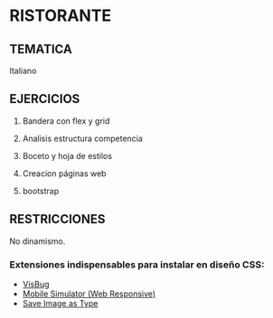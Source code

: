 # RISTORANTE

## TEMATICA

Italiano

## EJERCICIOS

1. Bandera con flex y grid

2. Analisis estructura competencia

3. Boceto y hoja de estilos

4. Creacion páginas web

5. bootstrap

## RESTRICCIONES

No dinamismo.

### Extensiones indispensables para instalar en diseño CSS:

-   [VisBug](https://chromewebstore.google.com/detail/visbug/cdockenadnadldjbbgcallicgledbeoc?hl=es)
-   [Mobile Simulator (Web Responsive)](https://chromewebstore.google.com/detail/simulador-m%C3%B3vil-herramien/ckejmhbmlajgoklhgbapkiccekfoccmk?hl=es)
-   [Save Image as Type](https://chromewebstore.google.com/detail/save-image-as-type/gabfmnliflodkdafenbcpjdlppllnemd?hl=es)
